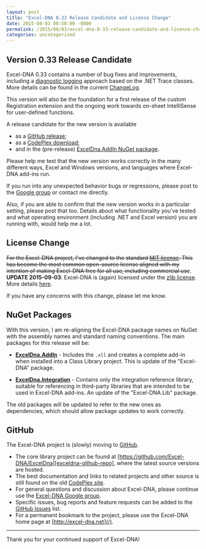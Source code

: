 ```yaml
---
layout: post
title: "Excel-DNA 0.33 Release Candidate and License Change"
date: 2015-08-03 00:50:00 -0000
permalink: /2015/08/03/excel-dna-0-33-release-candidate-and-license-change/
categories: uncategorized
---
```

## Version 0.33 Release Candidate

Excel-DNA 0.33 contains a number of bug fixes and improvements, including a [diagnostic logging][diagnostic-logging] approach based on the .NET Trace classes. More details can be found in the current [ChangeLog][changelog].

This version will also be the foundation for a first release of the custom Registration extension and the ongoing work towards on-sheet IntelliSense for user-defined functions.

A release candidate for the new version is available

* as a [GitHub release][github-release];
* as a [CodePlex download][codeplex-release];
* and in the (pre-release) [ExcelDna.AddIn NuGet package][addin-nupkg].

Please help me test that the new version works correctly in the many different ways, Excel and Windows versions, and languages where Excel-DNA add-ins run.

If you run into any unexpected behavior bugs or regressions, please post to the [Google group][excel-dna-group] or contact me directly.

Also, if you are able to confirm that the new version works in a particular setting, please post that too. Details about what functionality you've tested and what operating environment (including .NET and Excel version) you are running with, would help me a lot.


## License Change

~~For the Excel-DNA project, I've changed to the standard [MIT license][mit-license]. This has become the most common open-source license aligned with my intention of making Excel-DNA free for all use, including commercial use~~. **UPDATE 2015-09-03**: Excel-DNA is (again) licensed under the [zlib license][license]. More details [here][post-v0-33-8-rc2].

If you have any concerns with this change, please let me know.


## NuGet Packages

With this version, I am re-aligning the Excel-DNA package names on NuGet with the assembly names and standard naming conventions. The main packages for this release will be:

* **[ExcelDna.AddIn][addin-nupkg]** - Includes the `.xll` and creates a complete add-in when installed into a Class Library project. This is update of the "Excel-DNA" package.

* **[ExcelDna.Integration][integration-nupkg]** - Contains only the integration reference library, suitable for referencing in third-party libraries that are intended to be used in Excel-DNA add-ins. An update of the "Excel-DNA.Lib" package.

The old packages will be updated to refer to the new ones as dependencies, which should allow package updates to work correctly.


## GitHub

The Excel-DNA project is (slowly) moving to [GitHub][exceldna-github-home].

* The core library project can be found at [https://github.com/Excel-DNA/ExcelDna][exceldna-github-repo], where the latest source versions are hosted.
* The best documentation and links to related projects and other source is still found on the old [CodePlex site][exceldna-codeplex].
* For general questions and discussion about Excel-DNA, please continue use the [Excel-DNA Google group][excel-dna-group].
* Specific issues, bug reports and feature requests can be added to the [GitHub Issues][exceldna-github-issues] list.
* For a permanent bookmark to the project, please use the Excel-DNA home page at [http://excel-dna.net](/).

---

Thank you for your continued support of Excel-DNA!

[diagnostic-logging]: https://github.com/Excel-DNA/ExcelDna/wiki/Diagnostic-Logging
[changelog]: https://github.com/Excel-DNA/ExcelDna/blob/master/Distribution/ChangeLog.txt
[github-release]: https://github.com/Excel-DNA/ExcelDna/releases/tag/v0.33.7-rc1
[codeplex-release]: https://exceldna.codeplex.com/releases/view/616591
[addin-nupkg]: https://www.nuget.org/packages/ExcelDna.AddIn/
[excel-dna-group]: https://groups.google.com/forum/#!forum/exceldna
[license]: https://github.com/Excel-DNA/ExcelDna/blob/master/LICENSE.txt
[post-v0-33-8-rc2]: /2015/09/03/excel-dna-version-0-33-8-rc2-available/
[mit-license]: https://github.com/Excel-DNA/ExcelDna/blob/master/LICENSE.txt
[exceldna-github-home]: https://github.com/Excel-DNA
[exceldna-github-repo]: https://github.com/Excel-DNA/ExcelDna/
[exceldna-codeplex]: https://exceldna.codeplex.com
[exceldna-github-issues]: https://github.com/Excel-DNA/ExcelDna/issues/
[integration-nupkg]: https://www.nuget.org/packages/ExcelDna.Integration/

